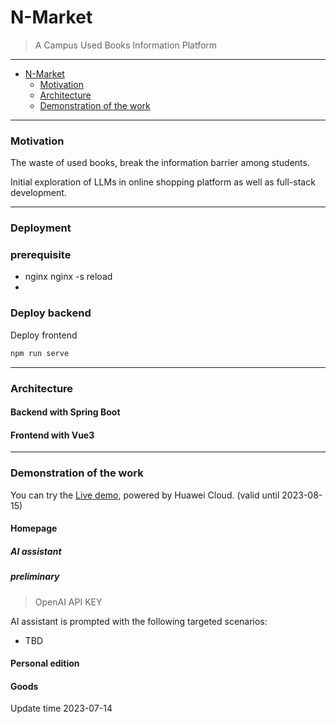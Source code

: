 # N-Market 
> A Campus Used Books Information Platform
---
- [N-Market](#n-market)
   - [Motivation](#motivation)
   - [Architecture](#architecture)
   - [Demonstration of the work](#demonstration-of-the-work)
---

### Motivation

The waste of used books, break the information barrier among students.

Initial exploration of LLMs in online shopping platform as well as full-stack development.

---
### Deployment

### prerequisite

- nginx nginx -s reload  
- 

### Deploy backend

Deploy frontend
```bash
npm run serve
```




---
### Architecture
#### Backend with Spring Boot
#### Frontend with Vue3

---
### Demonstration of the work
You can try the [Live demo](http://124.71.159.90/home), powered by Huawei Cloud. (valid until 2023-08-15)
#### Homepage
##### AI assistant 
##### preliminary
> OpenAI API KEY


  AI assistant is prompted with the following targeted scenarios:
  - TBD
#### Personal edition
#### Goods


Update time 2023-07-14
